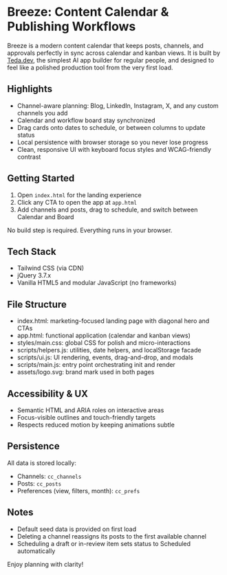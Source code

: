 # Breeze: Content Calendar & Publishing Workflows

Breeze is a modern content calendar that keeps posts, channels, and approvals perfectly in sync across calendar and kanban views. It is built by [Teda.dev](https://teda.dev), the simplest AI app builder for regular people, and designed to feel like a polished production tool from the very first load.

## Highlights
- Channel-aware planning: Blog, LinkedIn, Instagram, X, and any custom channels you add
- Calendar and workflow board stay synchronized
- Drag cards onto dates to schedule, or between columns to update status
- Local persistence with browser storage so you never lose progress
- Clean, responsive UI with keyboard focus styles and WCAG-friendly contrast

## Getting Started
1. Open `index.html` for the landing experience
2. Click any CTA to open the app at `app.html`
3. Add channels and posts, drag to schedule, and switch between Calendar and Board

No build step is required. Everything runs in your browser.

## Tech Stack
- Tailwind CSS (via CDN)
- jQuery 3.7.x
- Vanilla HTML5 and modular JavaScript (no frameworks)

## File Structure
- index.html: marketing-focused landing page with diagonal hero and CTAs
- app.html: functional application (calendar and kanban views)
- styles/main.css: global CSS for polish and micro-interactions
- scripts/helpers.js: utilities, date helpers, and localStorage facade
- scripts/ui.js: UI rendering, events, drag-and-drop, and modals
- scripts/main.js: entry point orchestrating init and render
- assets/logo.svg: brand mark used in both pages

## Accessibility & UX
- Semantic HTML and ARIA roles on interactive areas
- Focus-visible outlines and touch-friendly targets
- Respects reduced motion by keeping animations subtle

## Persistence
All data is stored locally:
- Channels: `cc_channels`
- Posts: `cc_posts`
- Preferences (view, filters, month): `cc_prefs`

## Notes
- Default seed data is provided on first load
- Deleting a channel reassigns its posts to the first available channel
- Scheduling a draft or in-review item sets status to Scheduled automatically

Enjoy planning with clarity!
